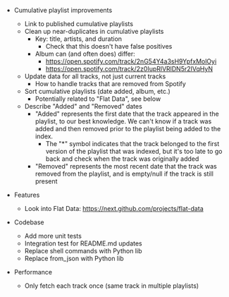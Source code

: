 - Cumulative playlist improvements
    - Link to published cumulative playlists
    - Clean up near-duplicates in cumulative playlists
        - Key: title, artists, and duration
            - Check that this doesn't have false positives
        - Album can (and often does) differ:
            - https://open.spotify.com/track/2nG54Y4a3sH9YpfxMolOyi
            - https://open.spotify.com/track/2z0IupRlVRlDN5r2IVqHyN
    - Update data for all tracks, not just current tracks
        - How to handle tracks that are removed from Spotify
    - Sort cumulative playlists (date added, album, etc.)
        - Potentially related to "Flat Data", see below
    - Describe "Added" and "Removed" dates
        - "Added" represents the first date that the track appeared in the
          playlist, to our best knowledge. We can't know if a track was added
          and then removed prior to the playlist being added to the index.
            - The "*" symbol indicates that the track belonged to the first
              version of the playlist that was indexed, but it's too late to go
              back and check when the track was originally added
        - "Removed" represents the most recent date that the track was removed
          from the playlist, and is empty/null if the track is still present

- Features
    - Look into Flat Data: https://next.github.com/projects/flat-data

- Codebase
    - Add more unit tests
    - Integration test for README.md updates
    - Replace shell commands with Python lib
    - Replace from_json with Python lib

- Performance
    - Only fetch each track once (same track in multiple playlists)
